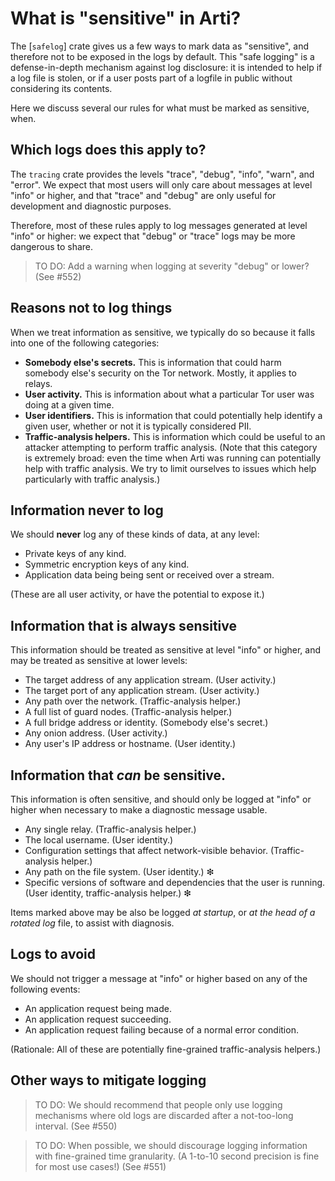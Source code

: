 # What is "sensitive" in Arti?

The [`safelog`] crate gives us a few ways to mark data as "sensitive",
and therefore not to be exposed in the logs by default.  This "safe
logging" is a defense-in-depth mechanism against log disclosure: it is
intended to help if a log file is stolen, or if a user posts part of a
logfile in public without considering its contents.

Here we discuss several our rules for what must be marked as sensitive,
when.

## Which logs does this apply to?

The `tracing` crate provides the levels "trace", "debug", "info",
"warn", and "error".   We expect that most users will only care about
messages at level "info" or higher, and that "trace" and "debug" are
only useful for development and diagnostic purposes.

Therefore, most of these rules apply to log messages generated at level
"info" or higher: we expect that "debug" or "trace" logs may be more
dangerous to share.

> TO DO: Add a warning when logging at severity "debug" or lower? (See #552)



## Reasons not to log things

When we treat information as sensitive, we typically do so because it
falls into one of the following categories:

  * **Somebody else's secrets.** This is information that could harm
    somebody else's security on the Tor network. Mostly, it applies to
    relays.
  * **User activity.** This is information about what a particular Tor
    user was doing at a given time.
  * **User identifiers.** This is information that could potentially
    help identify a given user, whether or not it is typically
    considered PII.
  * **Traffic-analysis helpers.** This is information which could be
    useful to an attacker attempting to perform traffic analysis.  (Note
    that this category is extremely broad: even the time when Arti was
    running can potentially help with traffic analysis. We try to limit
    ourselves to issues which help particularly with traffic analysis.)


## Information never to log

We should **never** log any of these kinds of data, at any level:

  * Private keys of any kind.
  * Symmetric encryption keys of any kind.
  * Application data being being sent or received over a stream.

(These are all user activity, or have the potential to expose it.)


## Information that is always sensitive

This information should be treated as sensitive at level "info" or
higher, and may be treated as sensitive at lower levels:

  * The target address of any application stream. (User activity.)
  * The target port of any application stream. (User activity.)
  * Any path over the network. (Traffic-analysis helper.)
  * A full list of guard nodes. (Traffic-analysis helper.)
  * A full bridge address or identity. (Somebody else's secret.)
  * Any onion address. (User activity.)
  * Any user's IP address or hostname. (User identity.)

## Information that _can_ be sensitive.

This information is often sensitive, and should only be logged at
"info" or higher when necessary to make a diagnostic message usable.

  * Any single relay. (Traffic-analysis helper.)
  * The local username. (User identity.)
  * Configuration settings that affect network-visible
    behavior. (Traffic-analysis helper.)
  * Any path on the file system. (User identity.) ❇
  * Specific versions of software and dependencies that the user is
    running. (User identity, traffic-analysis helper.) ❇

Items marked above may be also be logged _at startup_, or _at the head
of a rotated log_ file, to assist with diagnosis.



## Logs to avoid

We should not trigger a message at "info" or higher based on any of the
following events:

  * An application request being made.
  * An application request succeeding.
  * An application request failing because of a normal error condition.

(Rationale: All of these are potentially fine-grained traffic-analysis
helpers.)



## Other ways to mitigate logging

> TO DO: We should recommend that people only use logging mechanisms where
> old logs are discarded after a not-too-long interval.  (See #550)

> TO DO: When possible, we should discourage logging information with
> fine-grained time granularity.  (A 1-to-10 second precision is fine for
> most use cases!)  (See #551)
